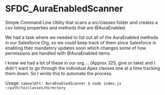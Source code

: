 # SFDC_AuraEnabledScanner
Simple Command Line Utility that scans a src/classes folder and creates a csv listing properties and methods that are @AuraEnabled.

We had a task where we needed to list out all of the AuraEnabled methods in our Salesforce Org, so we could keep track of them since Salesforce is enabling their mandatory updates soon which changes some of how permissions are handled with @AuraEnabled items.

I knew we had a lot of these in our org.... (Approx 325, give or take) and I didn't want to go through the individual Apex classes one at a time tracking them down. So I wrote this to automate the process.

Usage:
`samuel@tt: AuraEnabledScanner $ node index.js ~/path/to/classes/directory`
